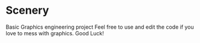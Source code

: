 # Scenery
Basic Graphics engineering project
Feel free to use and edit the code if you love to mess with graphics. Good Luck!
